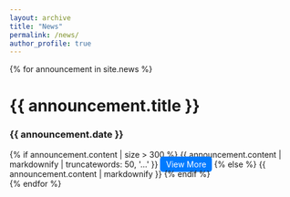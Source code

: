 ```yaml
---
layout: archive
title: "News"
permalink: /news/
author_profile: true
---
```


{% for announcement in site.news %}
    <div class="news">
        <h1>{{ announcement.title }}</h1>
        <h3>{{ announcement.date }}</h3>
        <div class="announcement-content">
            {% if announcement.content | size > 300 %}
                {{ announcement.content | markdownify | truncatewords: 50, '...' }}
                <a href="{{ announcement.url }}" style="background-color: #007bff; color: white; padding: 5px 10px; border: none; border-radius: 5px; text-decoration: none;">View More</a>
            {% else %}
                {{ announcement.content | markdownify }}
            {% endif %}
        </div>
    </div>
{% endfor %}
